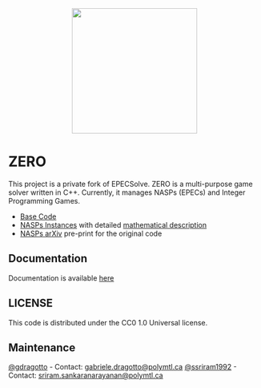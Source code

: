 <center><img src="https://github.com/ds4dm/ZERO/raw/master/docs/support_files/zero.png" width="250"></center>

# ZERO
This project is a private fork of EPECSolve. ZERO is a multi-purpose game solver written in C++. Currently, it manages NASPs (EPECs) and Integer Programming Games.

- [Base Code](https://github.com/ssriram1992/EPECsolve/)
- [NASPs Instances](https://github.com/ds4dm/EPECInstances) with detailed [mathematical description](https://github.com/ds4dm/EPECInstances/blob/master/Description.pdf)
- [NASPs arXiv](https://arxiv.org/abs/1910.06452) pre-print for the original code

## Documentation
Documentation is available [here](https://ds4dm.github.io/ZERO/html/index.html)

## LICENSE
This code is distributed under the CC0 1.0 Universal license.

## Maintenance
[@gdragotto](https://github.com/gdragotto) - Contact: [gabriele.dragotto@polymtl.ca](mailto:gabriele.dragotto@polymtl.ca)
[@ssriram1992](https://github.com/ssriram1992/) - Contact: [sriram.sankaranarayanan@polymtl.ca](mailto:sriram.sankaranarayanan@polymtl.ca)

